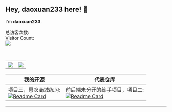 ## Hey, daoxuan233 here! :wave:

I'm **daoxuan233**.

总访客次数:<br>
Visitor Count:<br>
<img src="https://profile-counter.glitch.me/daoxuan233/count.svg"/>
<br></br>
<table style="width:100%;margin-top:30px" style="border:none">
  <tr style="border:none">
    <th style="border:none"><a href="https://github.com/daoxuan233">
    <img  src="https://github-readme-stats-ouuan.vercel.app/api?username=daoxuan233&theme=ligit&show_icons=true">
    </a></th>
    <th style="border:none"><a href="https://github.com/daoxuan233">
    <img  src="https://github-readme-stats.vercel.app/api/top-langs/?username=daoxuan233&layout=compact&langs_count=6&hide=smali" />
    </a></th>
  </tr>
</table>

<!--代表仓库-->    
|我的开源|代表仓库
|-|-
项目三，惠农商城练习:<br>[![Readme Card](https://github-readme-stats.vercel.app/api/pin/?username=daoxuan233&repo=daoxuan233&show_icons=true&title_color=fff&icon_color=ffff00&text_color=00ffff&bg_color=000)](https://github.com/daoxuan233/Stardaoxuan233)|前后端未分开的练手项目，项目二:<br>[![Readme Card](https://github-readme-stats.vercel.app/api/pin/?username=daoxuan233&repo=bank_manager&show_icons=true&title_color=fff&icon_color=ffff00&text_color=00ffff&bg_color=000)](https://github.com/daoxuan233/bank_manager)

  
<hr>
